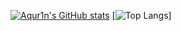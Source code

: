 [![Aqur1n's GitHub stats](https://github-readme-stats.vercel.app/api?username=aqur1n&show_icons=true&theme=tokyonight)](https://github.com/anuraghazra/github-readme-stats)
[![Top Langs](https://github-readme-stats.vercel.app/api/top-langs/?username=aqur1n&layout=compact)]
